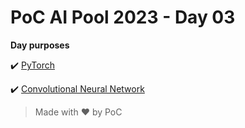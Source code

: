 # PoC AI Pool 2023 - Day 03

**Day purposes**

:heavy_check_mark: [PyTorch](./1%20-%20PyTorch/)

:heavy_check_mark: [Convolutional Neural Network](./2%20-%20Convolutional%20Neural%20Network/)

> Made with :heart: by PoC